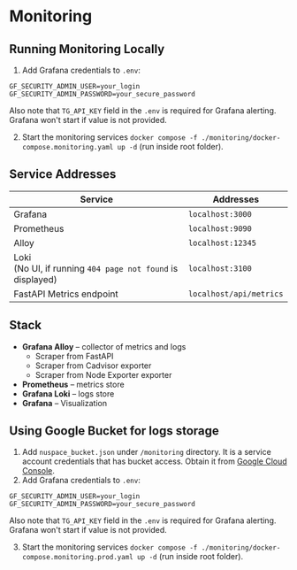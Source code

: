 # Monitoring 

## Running Monitoring Locally 

1. Add Grafana credentials to `.env`:

```
GF_SECURITY_ADMIN_USER=your_login
GF_SECURITY_ADMIN_PASSWORD=your_secure_password
```

Also note that `TG_API_KEY` field in the `.env` is required for Grafana alerting. Grafana won't start if value is not provided.

2. Start the monitoring services `docker compose -f ./monitoring/docker-compose.monitoring.yaml up -d` (run inside root folder).

## Service Addresses

| Service                                                         | Addresses               |
| --------------------------------------------------------------- | ----------------------- |
| Grafana                                                         | `localhost:3000`        |
| Prometheus                                                      | `localhost:9090`        |
| Alloy                                                           | `localhost:12345 `      |
| Loki </br>(No UI, if running `404 page not found` is displayed) | `localhost:3100 `       |
| FastAPI Metrics endpoint                                        | `localhost/api/metrics` |


## Stack

- **Grafana Alloy** – collector of metrics and logs 
  - Scraper from FastAPI
  - Scraper from Cadvisor exporter
  - Scraper from Node Exporter exporter
- **Prometheus** – metrics store
- **Grafana Loki** – logs store
- **Grafana** – Visualization

## Using Google Bucket for logs storage

1. Add `nuspace_bucket.json` under `/monitoring` directory. It is a service account credentials that has bucket access. Obtain it from [Google Cloud Console](https://console.cloud.google.com).
2. Add Grafana credentials to `.env`:

```
GF_SECURITY_ADMIN_USER=your_login
GF_SECURITY_ADMIN_PASSWORD=your_secure_password
```

Also note that `TG_API_KEY` field in the `.env` is required for Grafana alerting. Grafana won't start if value is not provided.

3. Start the monitoring services `docker compose -f ./monitoring/docker-compose.monitoring.prod.yaml up -d` (run inside root folder).